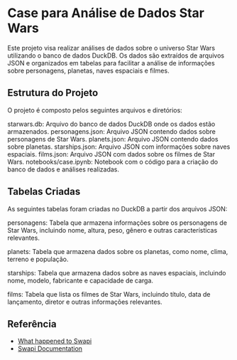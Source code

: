 
# Case para Análise de Dados Star Wars

Este projeto visa realizar análises de dados sobre o universo Star Wars utilizando o banco de dados DuckDB. Os dados são extraídos de arquivos JSON e organizados em tabelas para facilitar a análise de informações sobre personagens, planetas, naves espaciais e filmes.


## Estrutura do Projeto


O projeto é composto pelos seguintes arquivos e diretórios:

starwars.db: Arquivo do banco de dados DuckDB onde os dados estão armazenados.
personagens.json: Arquivo JSON contendo dados sobre personagens de Star Wars.
planets.json: Arquivo JSON contendo dados sobre planetas.
starships.json: Arquivo JSON com informações sobre naves espaciais.
films.json: Arquivo JSON com dados sobre os filmes de Star Wars.
notebooks/case.ipynb: Notebook com o código para a criação do banco de dados e análises realizadas.


## Tabelas Criadas

As seguintes tabelas foram criadas no DuckDB a partir dos arquivos JSON:

personagens: Tabela que armazena informações sobre os personagens de Star Wars, incluindo nome, altura, peso, gênero e outras características relevantes.

planets: Tabela que armazena dados sobre os planetas, como nome, clima, terreno e população.

starships: Tabela que armazena dados sobre as naves espaciais, incluindo nome, modelo, fabricante e capacidade de carga.

films: Tabela que lista os filmes de Star Wars, incluindo título, data de lançamento, diretor e outras informações relevantes.


## Referência

 - [What happened to Swapi](https://swapi.dev/)
 - [Swapi Documentation](https://swapi.dev/documentation)

